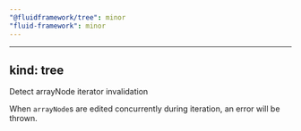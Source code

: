 ```yaml
---
"@fluidframework/tree": minor
"fluid-framework": minor
---
```

---
kind: tree
---

Detect arrayNode iterator invalidation

When `arrayNode`s are edited concurrently during iteration, an error will be thrown.
